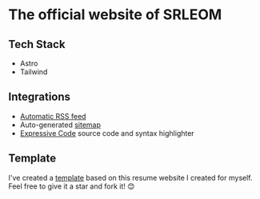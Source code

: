 # The official website of SRLEOM

## Tech Stack

- Astro
- Tailwind

## Integrations

- [Automatic RSS feed](https://docs.astro.build/en/guides/rss)
- Auto-generated [sitemap](https://docs.astro.build/en/guides/integrations-guide/sitemap/)
- [Expressive Code](https://expressive-code.com/) source code and syntax highlighter

## Template

I've created a [template]() based on this resume website I created for myself. Feel free to give it a star and fork it! 😊
